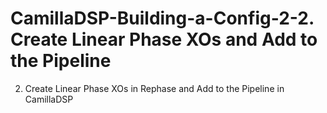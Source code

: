 # CamillaDSP-Building-a-Config-2-2. Create Linear Phase XOs  and Add to the Pipeline
 2. Create Linear Phase XOs in Rephase and Add to the Pipeline in CamillaDSP
